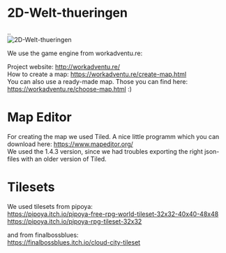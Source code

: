 # 2D-Welt-thueringen
..  
![2D-Welt-thueringen](https://github.com/die3ungleichen/2D-Welt-thueringen/blob/main/screenshots/Bildschirmfoto%20vom%202021-01-13%2021-41-00.png)

We use the game engine from workadventu.re:  

Project website: http://workadventu.re/  
How to create a map: https://workadventu.re/create-map.html  
You can also use a ready-made map. Those you can find here: https://workadventu.re/choose-map.html :)

# Map Editor
For creating the map we used Tiled. A nice little programm which you can download here: https://www.mapeditor.org/  
We used the 1.4.3 version, since we had troubles exporting the right json-files with an older version of Tiled.


# Tilesets
We used tilesets from pipoya:  
https://pipoya.itch.io/pipoya-free-rpg-world-tileset-32x32-40x40-48x48  
https://pipoya.itch.io/pipoya-rpg-tileset-32x32  

and from finalbossblues:  
https://finalbossblues.itch.io/cloud-city-tileset
